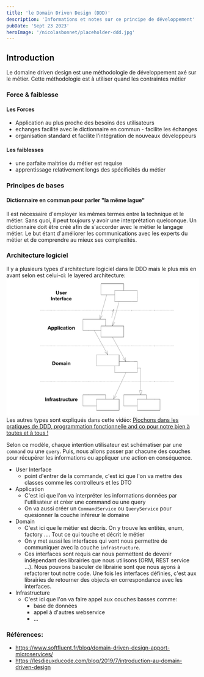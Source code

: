 ```yaml
---
title: 'le Domain Driven Design (DDD)'
description: 'Informations et notes sur ce principe de développement'
pubDate: 'Sept 23 2023'
heroImage: '/nicolasbonnet/placeholder-ddd.jpg'
---
```


## Introduction
Le domaine driven design est une méthodologie de développement axé sur le métier.
Cette méthodologie est à utiliser quand les contraintes métier
### Force & faiblesse
#### Les Forces
- Application au plus proche des besoins des utilisateurs
- echanges facilité avec le dictionnaire en commun - facilite les échanges
- organisation standard et facilite l'intégration de nouveaux développeurs

#### Les faiblesses
- une parfaite maitrise du métier est requise
- apprentissage relativement longs des spécificités du métier


### Principes de bases
#### Dictionnaire en commun pour parler "la même lague"
Il est nécessaire d'employer les mêmes termes entre la technique et le métier. Sans quoi, il peut toujours y avoir une interprétation quelconque.
Un dictionnaire doit être créé afin de s'accorder avec le métier le langage métier.
Le but étant d'améliorer les communications avec les experts du métier et de comprendre au mieux ses complexités.


### Architecture logiciel
Il y a plusieurs types d'architecture logiciel dans le DDD mais le plus mis en avant selon est celui-ci: le layered architecture:
![img.png](../../../public/images/img.png)
Les autres types sont expliqués dans cette vidéo: [Piochons dans les pratiques de DDD, programmation fonctionnelle and co pour notre bien à toutes et à tous !](https://www.youtube.com/watch?v=3zECd_9SP1A&t=86s)

Selon ce modèle, chaque intention utilisateur est schématiser par une `command` ou une `query`.
Puis, nous allons passer par chacune des couches pour récupérer les informations ou appliquer une action en conséquence.
- User Interface
  - point d'entrer de la commande, c'est ici que l'on va mettre des classes comme les controlleurs et les DTO
- Application
  - C'est ici que l'on va interpréter les informations données par l'utilisateur et créer une command ou une query
  - On va aussi créer un `CommandService` ou `QueryService` pour quesionner la couche inféreur le domaine
- Domain
  - C'est ici que le métier est décris. On y trouve les entités, enum, factory .... Tout ce qui touche et décrit le métier
  - On y met aussi les interfaces qui vont nous permettre de communiquer avec la couche `infrastructure`.
  - Ces interfaces sont requis car nous permettent de devenir indépendant des librairies que nous utilisons (ORM, REST service ...). Nous pouvons basculer de librairie sont que nous ayons à refactorer tout notre code. Une fois les interfaces définies, c'est aux librairies de retourner des objects en correspondance avec les interfaces.
- Infrastructure
  - C'est ici que l'on va faire appel aux couches basses comme:
    - base de données
    - appel à d'autres webservice
    - ...

### Références:
- https://www.softfluent.fr/blog/domain-driven-design-apport-microservices/
- https://lesdieuxducode.com/blog/2019/7/introduction-au-domain-driven-design